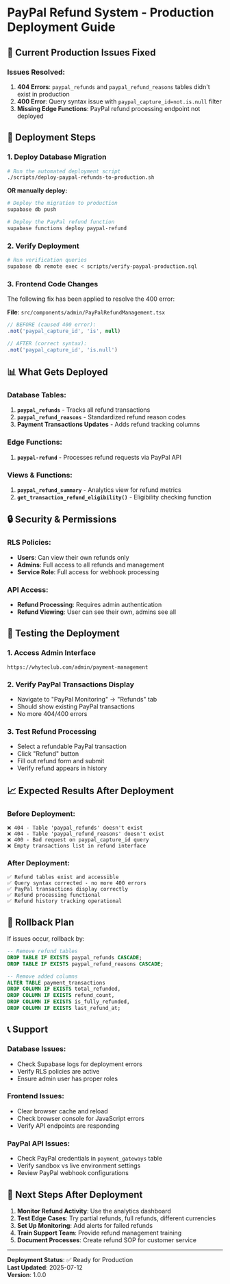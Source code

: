 # PayPal Refund System - Production Deployment Guide

## 🚨 Current Production Issues Fixed

### Issues Resolved:
1. **404 Errors**: `paypal_refunds` and `paypal_refund_reasons` tables didn't exist in production
2. **400 Error**: Query syntax issue with `paypal_capture_id=not.is.null` filter
3. **Missing Edge Functions**: PayPal refund processing endpoint not deployed

## 🚀 Deployment Steps

### 1. Deploy Database Migration
```bash
# Run the automated deployment script
./scripts/deploy-paypal-refunds-to-production.sh
```

**OR manually deploy:**
```bash
# Deploy the migration to production
supabase db push

# Deploy the PayPal refund function
supabase functions deploy paypal-refund
```

### 2. Verify Deployment
```bash
# Run verification queries
supabase db remote exec < scripts/verify-paypal-production.sql
```

### 3. Frontend Code Changes
The following fix has been applied to resolve the 400 error:

**File**: `src/components/admin/PayPalRefundManagement.tsx`
```typescript
// BEFORE (caused 400 error):
.not('paypal_capture_id', 'is', null)

// AFTER (correct syntax):
.not('paypal_capture_id', 'is.null')
```

## 📊 What Gets Deployed

### Database Tables:
1. **`paypal_refunds`** - Tracks all refund transactions
2. **`paypal_refund_reasons`** - Standardized refund reason codes
3. **Payment Transactions Updates** - Adds refund tracking columns

### Edge Functions:
1. **`paypal-refund`** - Processes refund requests via PayPal API

### Views & Functions:
1. **`paypal_refund_summary`** - Analytics view for refund metrics
2. **`get_transaction_refund_eligibility()`** - Eligibility checking function

## 🔒 Security & Permissions

### RLS Policies:
- **Users**: Can view their own refunds only
- **Admins**: Full access to all refunds and management
- **Service Role**: Full access for webhook processing

### API Access:
- **Refund Processing**: Requires admin authentication
- **Refund Viewing**: User can see their own, admins see all

## 🧪 Testing the Deployment

### 1. Access Admin Interface
```
https://whyteclub.com/admin/payment-management
```

### 2. Verify PayPal Transactions Display
- Navigate to "PayPal Monitoring" → "Refunds" tab
- Should show existing PayPal transactions
- No more 404/400 errors

### 3. Test Refund Processing
- Select a refundable PayPal transaction
- Click "Refund" button
- Fill out refund form and submit
- Verify refund appears in history

## 📈 Expected Results After Deployment

### Before Deployment:
```
❌ 404 - Table 'paypal_refunds' doesn't exist
❌ 404 - Table 'paypal_refund_reasons' doesn't exist  
❌ 400 - Bad request on paypal_capture_id query
❌ Empty transactions list in refund interface
```

### After Deployment:
```
✅ Refund tables exist and accessible
✅ Query syntax corrected - no more 400 errors
✅ PayPal transactions display correctly
✅ Refund processing functional
✅ Refund history tracking operational
```

## 🔧 Rollback Plan

If issues occur, rollback by:
```sql
-- Remove refund tables
DROP TABLE IF EXISTS paypal_refunds CASCADE;
DROP TABLE IF EXISTS paypal_refund_reasons CASCADE;

-- Remove added columns
ALTER TABLE payment_transactions 
DROP COLUMN IF EXISTS total_refunded,
DROP COLUMN IF EXISTS refund_count,
DROP COLUMN IF EXISTS is_fully_refunded,
DROP COLUMN IF EXISTS last_refund_at;
```

## 📞 Support

### Database Issues:
- Check Supabase logs for deployment errors
- Verify RLS policies are active
- Ensure admin user has proper roles

### Frontend Issues:
- Clear browser cache and reload
- Check browser console for JavaScript errors
- Verify API endpoints are responding

### PayPal API Issues:
- Check PayPal credentials in `payment_gateways` table
- Verify sandbox vs live environment settings
- Review PayPal webhook configurations

## 🎯 Next Steps After Deployment

1. **Monitor Refund Activity**: Use the analytics dashboard
2. **Test Edge Cases**: Try partial refunds, full refunds, different currencies
3. **Set Up Monitoring**: Add alerts for failed refunds
4. **Train Support Team**: Provide refund management training
5. **Document Processes**: Create refund SOP for customer service

---

**Deployment Status**: ✅ Ready for Production  
**Last Updated**: 2025-07-12  
**Version**: 1.0.0